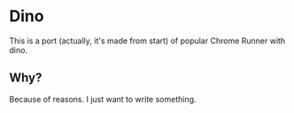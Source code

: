 # Dino
This is a port (actually, it's made from start) of popular Chrome Runner with dino.
## Why?
Because of reasons. I just want to write something.
